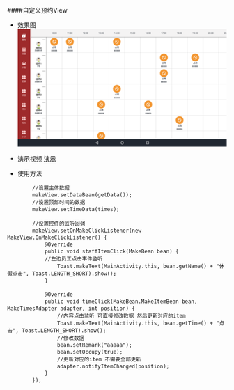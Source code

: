 ####自定义预约View

- 效果图
![效果图](https://github.com/yinshuai0324/MakeView/blob/master/image/screen_20190426183521.png "百度一下，你就知道")
- 演示视频
[演示](https://github.com/yinshuai0324/MakeView/blob/master/video/demo.mp4)

- 使用方法

````
        //设置主体数据
        makeView.setDataBean(getData());
        //设置顶部时间的数据
        makeView.setTimeData(times);
        
        //设置控件的监听回调
        makeView.setOnMakeClickListener(new MakeView.OnMakeClickListener() {
            @Override
            public void staffItemClick(MakeBean bean) {
            //左边员工点击事件监听
                Toast.makeText(MainActivity.this, bean.getName() + "休假点击", Toast.LENGTH_SHORT).show();
            }

            @Override
            public void timeClick(MakeBean.MakeItemBean bean, MakeTimesAdapter adapter, int position) {
                //内容点击监听 可直接修改数据 然后更新对应的item
                Toast.makeText(MainActivity.this, bean.getTime() + "点击", Toast.LENGTH_SHORT).show();
                //修改数据
                bean.setRemark("aaaaa");
                bean.setOccupy(true);
                //更新对应的item 不需要全部更新
                adapter.notifyItemChanged(position);
            }
        });
````